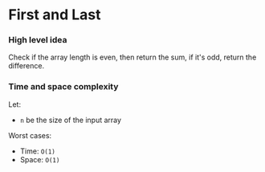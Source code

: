# First and Last

### High level idea

Check if the array length is even, then return the sum, if it's odd, return the difference.  

### Time and space complexity

Let: <br>

- `n` be the size of the input array <br>

Worst cases: <br>

- Time: `O(1)` <br>
- Space: `O(1)`

